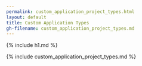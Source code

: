 ```yaml
---
permalink: custom_application_project_types.html
layout: default
title: Custom Application Types
gh-filename: custom_application_project_types.md
---
```

{% include h1.md %}

{% include custom_application_project_types.md %}

